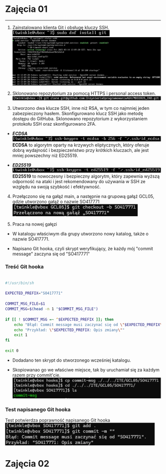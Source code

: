 # Zajęcia 01

---
1. Zainstalowano klienta Git i obsługę kluczy SSH.
![Opis obrazka](lab1/lab1.2.png)
![Opis obrazka](lab1/lab1.1.png)

2. Sklonowano repozytorium za pomocą HTTPS i personal access token.
![Opis obrazka](lab1/lab1.5.png)

3. Utworzono dwa klucze SSH, inne niż RSA, w tym co najmniej jeden zabezpieczony hasłem. Skonfigurowano klucz SSH jako metodę dostępu do GitHuba. Sklonowano repozytorium z wykorzystaniem protokołu SSH oraz skonfigurowano 2FA.
- ***ECDSA***
![Opis obrazka](lab1/lab1.4.png)
**ECDSA** to algorytm oparty na krzywych eliptycznych, który oferuje dobrą wydajność i bezpieczeństwo przy krótkich kluczach, ale jest mniej powszechny niż ED25519.

- ***ED25519***
![Opis obrazka](lab1/lab1.3.png)
**ED25519** to nowoczesny i bezpieczny algorytm, który zapewnia wyższą odporność na ataki i jest rekomendowany do używania w SSH ze względu na swoją szybkość i efektywność.

4. Przełączono się na gałąź main, a następnie na grupową gałąź GCL05, gdzie utworzono gałąź o nazwie SO417771 
![Opis obrazka](lab1/lab1.8.png)

5. Praca na nowej gałęzi

- W katalogu właściwym dla grupy utworzono nowy katalog, także o nazwie SO417771.

- Napisano Git hooka, czyli skrypt weryfikujący, że każdy mój "commit message" zaczyna się od "SO417771"

### Treść Git hooka
```sh

#!/usr/bin/sh

EXPECTED_PREFIX="SO417771"

COMMIT_MSG_FILE=$1
COMMIT_MSG=$(head -n 1 "$COMMIT_MSG_FILE")

if [[ ! $COMMIT_MSG =~ ^$EXPECTED_PREFIX ]]; then
    echo "Błąd: Commit message musi zaczynać się od \"$EXPECTED_PREFIX\"."
    echo "Przykład: \"$EXPECTED_PREFIX: Opis zmiany\""
    exit 1
fi

exit 0

```

- Dodadano ten skrypt do stworzonego wcześniej katalogu.

- Skopiowanao go we właściwe miejsce, tak by uruchamiał się za każdym razem przy commit'cie.
![Opis obrazka](lab1/lab1.9.png)

### Test napisanego Git hooka
 Test potwierdza poprawność napisanego Git hooka
![Opis obrazka](lab1/lab1.7.png)


# Zajęcia 02